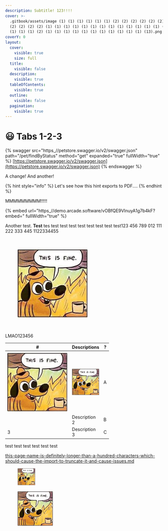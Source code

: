 ```yaml
---
description: Subtitle! 123!!!!
cover: >-
  .gitbook/assets/image (1) (1) (1) (1) (1) (1) (2) (2) (2) (2) (2) (2) (2) (2)
  (2) (2) (2) (2) (1) (1) (1) (1) (1) (1) (1) (1) (1) (1) (1) (1) (1) (1) (1)
  (1) (1) (1) (2) (1) (1) (1) (1) (1) (1) (1) (1) (1) (1) (1) (13).png
coverY: 0
layout:
  cover:
    visible: true
    size: full
  title:
    visible: false
  description:
    visible: true
  tableOfContents:
    visible: true
  outline:
    visible: false
  pagination:
    visible: true
---
```


# 😃 Tabs 1-2-3

{% swagger src="https\_//petstore.swagger.io/v2/swagger.json" path="/pet/findByStatus" method="get" expanded="true" fullWidth="true" %}
[https://petstore.swagger.io/v2/swagger.json](https://petstore.swagger.io/v2/swagger.json)
{% endswagger %}

A change! And another!

{% hint style="info" %}
Let's see how this hint exports to PDF....
{% endhint %}

MMMMMMMMM!!!!!

{% embed url="https\_//demo.arcade.software/vOBfQE9VInuyA1g7b4kF?embed=" fullWidth="true" %}

Another test. **Test** tes test test test test test test test test123 456 789 012 111 222 333 445 1122334455

<figure><img src=".gitbook/assets/this-is-fine_large.webp" alt=""><figcaption></figcaption></figure>

<figure><img src=".gitbook/assets/image (1) (1) (1) (1) (1) (1) (2) (2) (2) (2) (2) (2) (2) (2) (2) (2) (2) (2) (1) (1) (1) (1) (1) (1) (1) (1) (1) (1) (1) (1) (1) (1) (1) (1) (1) (1) (2) (1) (1) (1) (1) (1) (1) (1) (1) (1) (1) (1) (22).png" alt="Test alt"><figcaption></figcaption></figure>

<figure><img src=".gitbook/assets/this-is-fine_large.webp" alt=""><figcaption></figcaption></figure>

LMAO123456

<table><thead><tr><th width="192.6">#</th><th width="75">Descriptions</th><th>?</th></tr></thead><tbody><tr><td><img src=".gitbook/assets/image (1) (1) (1) (1) (1) (1) (2) (2) (2) (2) (2) (2) (2) (2) (2) (2) (2) (2) (1) (1) (1) (1) (1) (1) (1) (1) (1) (1) (1) (1) (1) (1) (1) (1) (1) (1) (2) (1) (1) (1) (1) (1) (1) (1) (1) (1) (1) (1) (22).png" alt="" data-size="original"></td><td><img src=".gitbook/assets/image (1) (1) (1) (1) (1) (1) (2) (2) (2) (2) (2) (2) (2) (2) (2) (2) (2) (2) (1) (1) (1) (1) (1) (1) (1) (1) (1) (1) (1) (1) (1) (1) (1) (1) (1) (1) (2) (1) (1) (1) (1) (1) (1) (1) (1) (1) (1) (1) (22).png" alt="" data-size="original"></td><td>A</td></tr><tr><td><img src=".gitbook/assets/this-is-fine_large.webp" alt="" data-size="original"></td><td>Description 2</td><td>B</td></tr><tr><td>3</td><td>Description 3</td><td>C</td></tr></tbody></table>

test test test test test test

[this-page-name-is-definitely-longer-than-a-hundred-characters-which-should-cause-the-import-to-truncate-it-and-cause-issues.md](this-page-name-is-definitely-longer-than-a-hundred-characters-which-should-cause-the-import-to-trunc/)

<figure><img src=".gitbook/assets/image (1) (1) (1) (1) (1) (1) (2) (2) (2) (2) (2) (2) (2) (2) (2) (2) (2) (2) (1) (1) (1) (1) (1) (1) (1) (1) (1) (1) (1) (1) (1) (1) (1) (1) (1) (1) (2) (1) (1) (1) (1) (1) (1) (1) (1) (1) (1) (1) (13).png" alt="" width="56"><figcaption></figcaption></figure>

<figure><img src=".gitbook/assets/image (1) (1) (1) (1) (1) (1) (2) (2) (2) (2) (2) (2) (2) (2) (2) (2) (2) (2) (1) (1) (1) (1) (1) (1) (1) (1) (1) (1) (1) (1) (1) (1) (1) (1) (1) (1) (2) (1) (1) (1) (1) (1) (1) (1) (1) (1) (1) (1) (24).png" alt="" width="113"><figcaption></figcaption></figure>
